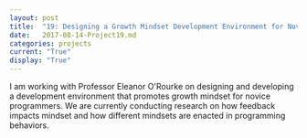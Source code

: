 ```yaml
---
layout: post
title:  "19: Designing a Growth Mindset Development Environment for Novice Programmers"
date:   2017-08-14-Project19.md
categories: projects
current: "True"
display: "True"
---
```

I am working with Professor Eleanor O'Rourke on designing and developing a development environment that promotes growth mindset for novice programmers. We are currently conducting research on how feedback impacts mindset and how different mindsets are enacted in programming behaviors.